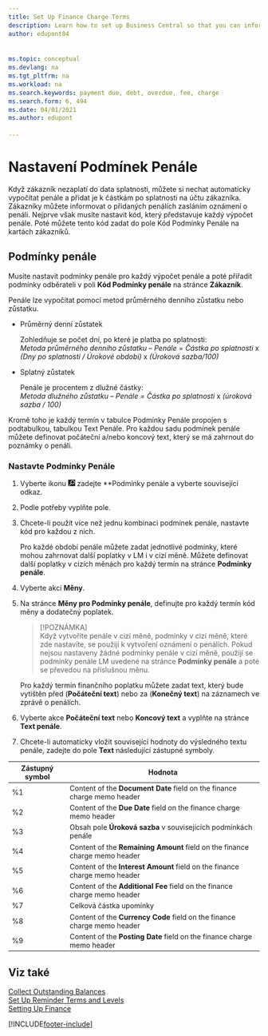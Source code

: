 ```yaml
---
title: Set Up Finance Charge Terms
description: Learn how to set up Business Central so that you can inform customers of added charges by sending finance charge memos.
author: edupont04


ms.topic: conceptual
ms.devlang: na
ms.tgt_pltfrm: na
ms.workload: na
ms.search.keywords: payment due, debt, overdue, fee, charge
ms.search.form: 6, 494
ms.date: 04/01/2021
ms.author: edupont

---
```

# Nastavení Podmínek Penále

Když zákazník nezaplatí do data splatnosti, můžete si nechat automaticky vypočítat penále a přidat je k částkám po splatnosti na účtu zákazníka. Zákazníky můžete informovat o přidaných penálích zasláním oznámení o penáli. Nejprve však musíte nastavit kód, který představuje každý výpočet penále. Poté můžete tento kód zadat do pole Kód Podmínky Penále na kartách zákazníků.

## Podmínky penále

Musíte nastavit podmínky penále pro každý výpočet penále a poté přiřadit podmínky odběrateli v poli **Kód Podmínky penále** na stránce **Zákazník**.

Penále lze vypočítat pomocí metod průměrného denního zůstatku nebo zůstatku.

* Průměrný denní zůstatek

   Zohledňuje se počet dní, po které je platba po splatnosti:  
   *Metoda průměrného denního zůstatku* – *Penále* = *Částka po splatnosti* x *(Dny po splatnosti / Úrokové období)* x *(Úroková sazba/100)*

* Splatný zůstatek

   Penále je procentem z dlužné částky:  
   *Metoda dlužného zůstatku* – *Penále* = *Částka po splatnosti* x *(úroková sazba / 100)*

Kromě toho je každý termín v tabulce Podmínky Penále propojen s podtabulkou, tabulkou Text Penále. Pro každou sadu podmínek penále můžete definovat počáteční a/nebo koncový text, který se má zahrnout do poznámky o penáli.

### Nastavte Podmínky Penále

1. Vyberte ikonu ![Žárovky, která otevře funkci Řekněte mi](media/ui-search/search_small.png " Řekněte mi, co chcete dělat") zadejte **Podmínky penále<x5/> a vyberte související odkaz.
2. Podle potřeby vyplňte pole.
3. Chcete-li použít více než jednu kombinaci podmínek penále, nastavte kód pro každou z nich.

   Pro každé období penále můžete zadat jednotlivé podmínky, které mohou zahrnovat další poplatky v LM i v cizí měně. Můžete definovat další poplatky v cizích měnách pro každý termín na stránce **Podmínky penále**.
4. Vyberte akci **Měny**.
5. Na stránce **Měny pro Podmínky penále**, definujte pro každý termín kód měny a dodatečný poplatek.

   > [!POZNÁMKA]  
   > Když vytvoříte penále v cizí měně, podmínky v cizí měně, které zde nastavíte, se použijí k vytvoření oznámení o penálích. Pokud nejsou nastaveny žádné podmínky penále v cizí měně, použijí se podmínky penále LM uvedené na stránce **Podmínky penále** a poté se převedou na příslušnou měnu.

   Pro každý termín finančního poplatku můžete zadat text, který bude vytištěn před (**Počáteční text**) nebo za (**Konečný text**) na záznamech ve zprávě o penálích.
6. Vyberte akce **Počáteční text** nebo **Koncový text** a vyplňte na stránce **Text penále**.
7. Chcete-li automaticky vložit související hodnoty do výsledného textu penále, zadejte do pole **Text** následující zástupné symboly.

| Zástupný symbol | Hodnota |
|-----------------|-----------|  
| %1 | Content of the **Document Date** field on the finance charge memo header |
| %2 | Content of the **Due Date** field on the finance charge memo header |
| %3 | Obsah pole **Úroková sazba** v souvisejících podmínkách penále |
| %4 | Content of the **Remaining Amount** field on the finance charge memo header |
| %5 | Content of the **Interest Amount** field on the finance charge memo header |
| %6 | Content of the **Additional Fee** field on the finance charge memo header |
| %7 | Celková částka upomínky |
| %8 | Content of the **Currency Code** field on the finance charge memo header |
| %9 | Content of the **Posting Date** field on the finance charge memo header |

## Viz také

[Collect Outstanding Balances](receivables-collect-outstanding-balances.md)  
[Set Up Reminder Terms and Levels](finance-setup-reminders.md)  
[Setting Up Finance](finance-setup-finance.md)


[!INCLUDE[footer-include](includes/footer-banner.md)]